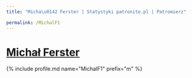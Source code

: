 ```yaml
---
title: "Micha\u0142 Ferster | Statystyki patronite.pl | Patromierz"

permalink: /MichalF1
---
```


# [Michał Ferster](https://patronite.pl/MichalF1)

{% include profile.md name="MichalF1" prefix="m" %}
